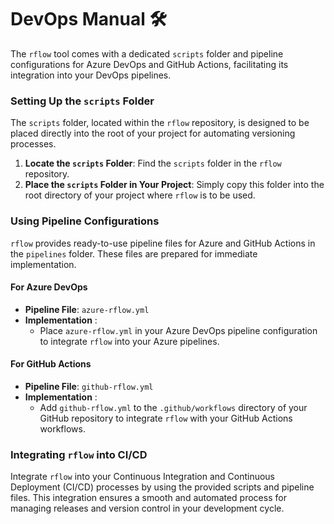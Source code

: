 # DevOps Manual 🛠️

The `rflow` tool comes with a dedicated `scripts` folder and pipeline configurations for Azure DevOps and GitHub Actions, facilitating its integration into your DevOps pipelines.

### Setting Up the `scripts` Folder

The `scripts` folder, located within the `rflow` repository, is designed to be placed directly into the root of your project for automating versioning processes.

1. **Locate the `scripts` Folder**: Find the `scripts` folder in the `rflow` repository.
2. **Place the `scripts` Folder in Your Project**: Simply copy this folder into the root directory of your project where `rflow` is to be used.

### Using Pipeline Configurations

`rflow` provides ready-to-use pipeline files for Azure and GitHub Actions in the `pipelines` folder. These files are prepared for immediate implementation.

#### For Azure DevOps

- **Pipeline File**: `azure-rflow.yml`
- **Implementation** :
    - Place `azure-rflow.yml` in your Azure DevOps pipeline configuration to integrate `rflow` into your Azure pipelines.

#### For GitHub Actions

- **Pipeline File**: `github-rflow.yml`
- **Implementation** :
    - Add `github-rflow.yml` to the `.github/workflows` directory of your GitHub repository to integrate `rflow` with your GitHub Actions workflows.

### Integrating `rflow` into CI/CD

Integrate `rflow` into your Continuous Integration and Continuous Deployment (CI/CD) processes by using the provided scripts and pipeline files. This integration ensures a smooth and automated process for managing releases and version control in your development cycle.